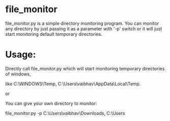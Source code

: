 # file_monitor

file_monitor.py is a simple directory monitoring program. You can monitor any directory by just passing it as a parameter with '-p' switch or it will just start monitoring default temporary directories.

# Usage:
Directly call file_monitor.py which will start monitoring temporary directories of windows, 

like C:\WINDOWS\Temp, C:\Users\vaibhav\AppData\Local\Temp.

or 

You can give your own directory to monitor:

file_monitor.py  -p  C:\Users\vaibhav\Downloads, C:\Users

